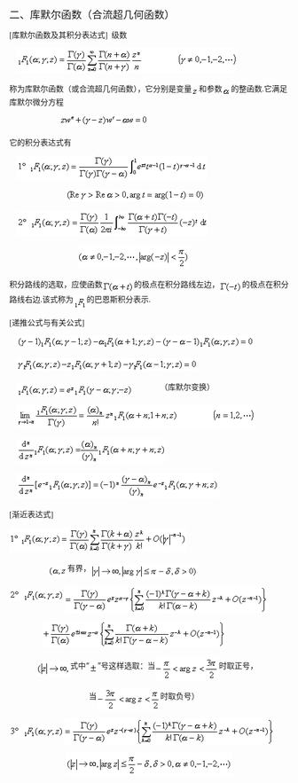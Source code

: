 <div class=Section1>
<p class=MsoNormal><span lang=ZH-CN style='font-size:14.0pt;font-family:宋体_GB2312'>二、库默尔函数（合流超几何函数）</span></p>
<p class=MsoNormal><span lang=EN-US style='font-family:宋体_GB2312'>[</span><span
lang=ZH-CN style='font-family:宋体_GB2312'>库默尔函数及其积分表达式</span><span lang=EN-US
style='font-family:宋体_GB2312'>]&nbsp; </span><span lang=ZH-CN style='font-family:
宋体_GB2312'>级数</span></p>
<p class=MsoNormal><span lang=EN-US style='font-family:宋体_GB2312'>&nbsp;&nbsp;&nbsp;
</span><sub><span lang=EN-US style='font-size:10.5pt;font-family:宋体_GB2312'><img
width=396 height=45 src="res/17e9d95da129bdd93c34fb6cc6aaaa52_5734_files/image002.gif"
u1:shapes="_x0000_i1025"></span></sub></p>
<p class=MsoNormal><span lang=ZH-CN style='font-family:宋体_GB2312'>称为库默尔函数（或合流超几何函数），它分别是变量</span><sub><span
lang=EN-US style='font-size:10.5pt;font-family:宋体_GB2312'><img width=13
height=13 src="res/17e9d95da129bdd93c34fb6cc6aaaa52_5734_files/image004.gif"
u1:shapes="_x0000_i1026" align=absmiddle></span></sub><span lang=ZH-CN
style='font-family:宋体_GB2312'>和参数</span><sub><span lang=EN-US style='font-size:
10.5pt;font-family:宋体_GB2312'><img width=16 height=15
src="res/17e9d95da129bdd93c34fb6cc6aaaa52_5734_files/image006.gif" u1:shapes="_x0000_i1027"
align=absmiddle></span></sub><span lang=ZH-CN style='font-family:宋体_GB2312'>的整函数</span><span
lang=EN-US style='font-family:宋体_GB2312'>.</span><span lang=ZH-CN
style='font-family:宋体_GB2312'>它满足库默尔微分方程</span></p>
<p class=MsoNormal><span lang=EN-US style='font-family:宋体_GB2312'>&nbsp;&nbsp;&nbsp;&nbsp;&nbsp;&nbsp;&nbsp;&nbsp;&nbsp;&nbsp;&nbsp;&nbsp;&nbsp;&nbsp;&nbsp;&nbsp;&nbsp;&nbsp;&nbsp;&nbsp;&nbsp;&nbsp;&nbsp;&nbsp;&nbsp;
</span><sub><span lang=EN-US style='font-size:10.5pt;font-family:宋体_GB2312'><img
width=160 height=21 src="res/17e9d95da129bdd93c34fb6cc6aaaa52_5734_files/image008.gif"
u1:shapes="_x0000_i1028"></span></sub></p>
<p class=MsoNormal><span lang=ZH-CN style='font-family:宋体_GB2312'>它的积分表达式有</span></p>
<p class=MsoNormal><span lang=EN-US style='font-family:宋体_GB2312'>&nbsp;&nbsp;&nbsp;
</span><sub><span lang=EN-US style='font-size:10.5pt;font-family:宋体_GB2312'><img
width=343 height=44 src="res/17e9d95da129bdd93c34fb6cc6aaaa52_5734_files/image010.gif"
u1:shapes="_x0000_i1029"></span></sub></p>
<p class=MsoNormal><span lang=EN-US style='font-family:宋体_GB2312'>&nbsp;&nbsp;&nbsp;&nbsp;&nbsp;&nbsp;&nbsp;&nbsp;&nbsp;&nbsp;&nbsp;&nbsp;&nbsp;&nbsp;&nbsp;&nbsp;&nbsp;&nbsp;&nbsp;&nbsp;&nbsp;&nbsp;&nbsp;&nbsp;&nbsp;&nbsp;&nbsp;&nbsp;
</span><sub><span lang=EN-US style='font-size:10.5pt;font-family:宋体_GB2312'><img
width=251 height=21 src="res/17e9d95da129bdd93c34fb6cc6aaaa52_5734_files/image012.gif"
u1:shapes="_x0000_i1030"></span></sub></p>
<p class=MsoNormal><span lang=EN-US style='font-family:宋体_GB2312'>&nbsp;&nbsp;&nbsp;
</span><sub><span lang=EN-US style='font-size:10.5pt;font-family:宋体_GB2312'><img
width=344 height=44 src="res/17e9d95da129bdd93c34fb6cc6aaaa52_5734_files/image014.gif"
u1:shapes="_x0000_i1031"></span></sub></p>
<p class=MsoNormal><span lang=EN-US style='font-family:宋体_GB2312'>&nbsp;&nbsp;&nbsp;&nbsp;&nbsp;&nbsp;&nbsp;&nbsp;&nbsp;&nbsp;&nbsp;&nbsp;&nbsp;&nbsp;&nbsp;&nbsp;&nbsp;&nbsp;&nbsp;&nbsp;&nbsp;&nbsp;&nbsp;&nbsp;&nbsp;&nbsp;&nbsp;&nbsp;&nbsp;&nbsp;&nbsp;&nbsp;&nbsp;&nbsp;
</span><sub><span lang=EN-US style='font-size:10.5pt;font-family:宋体_GB2312'><img
width=203 height=41 src="res/17e9d95da129bdd93c34fb6cc6aaaa52_5734_files/image016.gif"
u1:shapes="_x0000_i1043"></span></sub></p>
<p class=MsoNormal><span lang=ZH-CN style='font-family:宋体_GB2312'>积分路线的选取，应使函数</span><sub><span
lang=EN-US style='font-size:10.5pt;font-family:宋体_GB2312'><img width=57
height=21 src="res/17e9d95da129bdd93c34fb6cc6aaaa52_5734_files/image018.gif"
u1:shapes="_x0000_i1044" align=absmiddle></span></sub><span lang=ZH-CN
style='font-family:宋体_GB2312'>的极点在积分路线左边，</span><sub><span lang=EN-US
style='font-size:10.5pt;font-family:宋体_GB2312'><img width=41 height=21
src="res/17e9d95da129bdd93c34fb6cc6aaaa52_5734_files/image020.gif" u1:shapes="_x0000_i1045"
align=absmiddle></span></sub><span lang=ZH-CN style='font-family:宋体_GB2312'>的极点在积分路线右边</span><span
lang=EN-US style='font-family:宋体_GB2312'>.</span><span lang=ZH-CN
style='font-family:宋体_GB2312'>该式称为</span><sub><span lang=EN-US
style='font-size:10.5pt;font-family:宋体_GB2312'><img width=24 height=23
src="res/17e9d95da129bdd93c34fb6cc6aaaa52_5734_files/image022.gif" u1:shapes="_x0000_i1046"
align=absmiddle></span></sub><span lang=ZH-CN style='font-family:宋体_GB2312'>的巴恩斯积分表示</span><span
lang=EN-US style='font-family:宋体_GB2312'>.</span></p>
<p class=MsoNormal><span lang=EN-US style='font-family:宋体_GB2312'>[</span><span
lang=ZH-CN style='font-family:宋体_GB2312'>递推公式与有关公式</span><span lang=EN-US
style='font-family:宋体_GB2312'>]</span></p>
<p class=MsoNormal><span lang=EN-US style='font-family:宋体_GB2312'>&nbsp;&nbsp;&nbsp;
</span><sub><span lang=EN-US style='font-size:10.5pt;font-family:宋体_GB2312'><img
width=427 height=23 src="res/17e9d95da129bdd93c34fb6cc6aaaa52_5734_files/image024.gif"
u1:shapes="_x0000_i1047"></span></sub></p>
<p class=MsoNormal><span lang=EN-US style='font-family:宋体_GB2312'>&nbsp;&nbsp;&nbsp;
</span><sub><span lang=EN-US style='font-size:10.5pt;font-family:宋体_GB2312'><img
width=325 height=23 src="res/17e9d95da129bdd93c34fb6cc6aaaa52_5734_files/image026.gif"
u1:shapes="_x0000_i1048"></span></sub></p>
<p class=MsoNormal><span lang=EN-US style='font-family:宋体_GB2312'>&nbsp;&nbsp;&nbsp;
</span><sub><span lang=EN-US style='font-size:10.5pt;font-family:宋体_GB2312'><img
width=209 height=23 src="res/17e9d95da129bdd93c34fb6cc6aaaa52_5734_files/image028.gif"
u1:shapes="_x0000_i1049" align=absmiddle></span></sub><span lang=EN-US
style='font-family:宋体_GB2312'>&nbsp;&nbsp;&nbsp;&nbsp;&nbsp;&nbsp;&nbsp;&nbsp;&nbsp;&nbsp;&nbsp;&nbsp;&nbsp;&nbsp;</span><span
lang=ZH-CN style='font-family:宋体_GB2312'>（库默尔变换）</span></p>
<p class=MsoNormal><span lang=EN-US style='font-family:宋体_GB2312'>&nbsp;&nbsp;&nbsp;
</span><sub><span lang=EN-US style='font-size:10.5pt;font-family:宋体_GB2312'><img
width=429 height=44 src="res/17e9d95da129bdd93c34fb6cc6aaaa52_5734_files/image030.gif"
u1:shapes="_x0000_i1050"></span></sub></p>
<p class=MsoNormal><span lang=EN-US style='font-family:宋体_GB2312'>&nbsp;&nbsp;&nbsp;
</span><sub><span lang=EN-US style='font-size:10.5pt;font-family:宋体_GB2312'><img
width=269 height=45 src="res/17e9d95da129bdd93c34fb6cc6aaaa52_5734_files/image032.gif"
u1:shapes="_x0000_i1051"></span></sub></p>
<p class=MsoNormal><span lang=EN-US style='font-family:宋体_GB2312'>&nbsp;&nbsp;&nbsp;
</span><sub><span lang=EN-US style='font-size:10.5pt;font-family:宋体_GB2312'><img
width=364 height=45 src="res/17e9d95da129bdd93c34fb6cc6aaaa52_5734_files/image034.gif"
u1:shapes="_x0000_i1052"></span></sub></p>
<p class=MsoNormal><span lang=EN-US style='font-family:宋体_GB2312'>[</span><span
lang=ZH-CN style='font-family:宋体_GB2312'>渐近表达式</span><span lang=EN-US
style='font-family:宋体_GB2312'>]</span></p>
<p class=MsoNormal><sub><span lang=EN-US style='font-size:10.5pt;font-family:
宋体_GB2312'><img width=320 height=45
src="res/17e9d95da129bdd93c34fb6cc6aaaa52_5734_files/image036.gif" u1:shapes="_x0000_i1053"></span></sub></p>
<p class=MsoNormal><span lang=EN-US style='font-family:宋体_GB2312'>&nbsp;&nbsp;&nbsp;&nbsp;&nbsp;&nbsp;&nbsp;&nbsp;&nbsp;&nbsp;&nbsp;&nbsp;&nbsp;&nbsp;&nbsp;&nbsp;&nbsp;&nbsp;&nbsp;
</span><sub><span lang=EN-US style='font-size:10.5pt;font-family:宋体_GB2312'><img
width=35 height=20 src="res/17e9d95da129bdd93c34fb6cc6aaaa52_5734_files/image038.gif"
u1:shapes="_x0000_i1054" align=absmiddle></span></sub><span lang=ZH-CN
style='font-family:宋体_GB2312'>有界，</span><sub><span lang=EN-US style='font-size:
10.5pt;font-family:宋体_GB2312'><img width=193 height=26
src="res/17e9d95da129bdd93c34fb6cc6aaaa52_5734_files/image040.gif" u1:shapes="_x0000_i1055"
align=absmiddle></span></sub></p>
<p class=MsoNormal><sub><span lang=EN-US style='font-size:10.5pt;font-family:
宋体_GB2312'><img width=100 height=23
src="res/17e9d95da129bdd93c34fb6cc6aaaa52_5734_files/image042.gif" u1:shapes="_x0000_i1056"><img
width=367 height=48 src="res/17e9d95da129bdd93c34fb6cc6aaaa52_5734_files/image044.gif"
u1:shapes="_x0000_i1057" align=absmiddle></span></sub></p>
<p class=MsoNormal><span lang=EN-US style='font-family:宋体_GB2312'>&nbsp;&nbsp;&nbsp;&nbsp;&nbsp;&nbsp;&nbsp;&nbsp;&nbsp;&nbsp;&nbsp;&nbsp;&nbsp;&nbsp;&nbsp;&nbsp;
</span><sub><span lang=EN-US style='font-size:10.5pt;font-family:宋体_GB2312'><img
width=331 height=48 src="res/17e9d95da129bdd93c34fb6cc6aaaa52_5734_files/image046.gif"
u1:shapes="_x0000_i1058"></span></sub></p>
<p class=MsoNormal><span lang=EN-US style='font-family:宋体_GB2312'>&nbsp;&nbsp;&nbsp;&nbsp;&nbsp;&nbsp;&nbsp;&nbsp;&nbsp;&nbsp;&nbsp;&nbsp;&nbsp;
</span><sub><span lang=EN-US style='font-size:10.5pt;font-family:宋体_GB2312'><img
width=61 height=27 src="res/17e9d95da129bdd93c34fb6cc6aaaa52_5734_files/image048.gif"
u1:shapes="_x0000_i1059" align=absmiddle></span></sub><span lang=ZH-CN
style='font-family:宋体_GB2312'>式中</span><span lang=EN-US>“</span><sub><span
lang=EN-US style='font-size:10.5pt;font-family:宋体_GB2312'><img width=15
height=16 src="res/17e9d95da129bdd93c34fb6cc6aaaa52_5734_files/image050.gif"
u1:shapes="_x0000_i1060" align=absmiddle></span></sub><span lang=EN-US>”</span><span
lang=ZH-CN style='font-family:宋体_GB2312'>号这样选取：当</span><sub><span lang=EN-US
style='font-size:10.5pt;font-family:宋体_GB2312'><img width=115 height=41
src="res/17e9d95da129bdd93c34fb6cc6aaaa52_5734_files/image052.gif" u1:shapes="_x0000_i1061"
align=absmiddle></span></sub><span lang=ZH-CN style='font-family:宋体_GB2312'>时取正号，</span></p>
<p class=MsoNormal><span lang=EN-US style='font-family:宋体_GB2312'>&nbsp;&nbsp;&nbsp;&nbsp;&nbsp;&nbsp;&nbsp;&nbsp;&nbsp;&nbsp;&nbsp;&nbsp;&nbsp;&nbsp;&nbsp;&nbsp;&nbsp;&nbsp;&nbsp;&nbsp;&nbsp;&nbsp;&nbsp;&nbsp;&nbsp;&nbsp;&nbsp;&nbsp;&nbsp;&nbsp;&nbsp;&nbsp;&nbsp;&nbsp;&nbsp;&nbsp;&nbsp;&nbsp;&nbsp;&nbsp;
</span><span lang=ZH-CN style='font-family:宋体_GB2312'>当</span><sub><span
lang=EN-US style='font-size:10.5pt;font-family:宋体_GB2312'><img width=115
height=41 src="res/17e9d95da129bdd93c34fb6cc6aaaa52_5734_files/image054.gif"
u1:shapes="_x0000_i1062" align=absmiddle></span></sub><span lang=ZH-CN
style='font-family:宋体_GB2312'>时取负号）</span></p>
<pre><sub><span lang=EN-US style='font-size:10.5pt;font-family:宋体_GB2312'><img
width=99 height=23 src="res/17e9d95da129bdd93c34fb6cc6aaaa52_5734_files/image056.gif"
u1:shapes="_x0000_i1063" align=absmiddle><img width=380 height=48
src="res/17e9d95da129bdd93c34fb6cc6aaaa52_5734_files/image058.gif" u1:shapes="_x0000_i1064"
align=absmiddle></span></sub></pre><pre><span lang=EN-US style='font-family:
宋体_GB2312'>&nbsp;&nbsp;&nbsp;&nbsp;&nbsp;&nbsp;&nbsp;&nbsp;&nbsp;&nbsp;&nbsp;&nbsp;&nbsp;&nbsp;&nbsp;&nbsp;&nbsp;&nbsp;&nbsp;&nbsp;&nbsp;&nbsp;&nbsp;&nbsp;&nbsp;&nbsp;&nbsp;&nbsp; </span><sub><span
lang=EN-US style='font-size:10.5pt;font-family:宋体_GB2312'><img width=301
height=41 src="res/17e9d95da129bdd93c34fb6cc6aaaa52_5734_files/image060.gif"
u1:shapes="_x0000_i1065"></span></sub></pre></div>